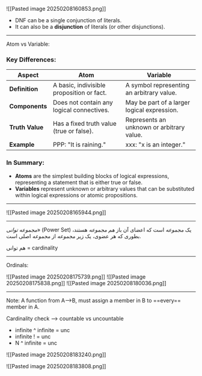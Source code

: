 
![[Pasted image 20250208160853.png]]

- DNF can be a single conjunction of literals.
- It can also be a **disjunction** of literals (or other disjunctions).
----

Atom vs Variable:

### **Key Differences**:

|**Aspect**|**Atom**|**Variable**|
|---|---|---|
|**Definition**|A basic, indivisible proposition or fact.|A symbol representing an arbitrary value.|
|**Components**|Does not contain any logical connectives.|May be part of a larger logical expression.|
|**Truth Value**|Has a fixed truth value (true or false).|Represents an unknown or arbitrary value.|
|**Example**|PPP: "It is raining."|xxx: "x is an integer."|

### **In Summary**:

- **Atoms** are the simplest building blocks of logical expressions, representing a statement that is either true or false.
- **Variables** represent unknown or arbitrary values that can be substituted within logical expressions or atomic propositions.

---

![[Pasted image 20250208165944.png]]

---

_مجموعه توانی_» (Power Set) یک _مجموعه_ است که اعضای آن باز _هم مجموعه_ هستند، بطوری که هر عضوی، یک زیر _مجموعه_ از _مجموعه_ اصلی است.

هم توانی = cardinality

---

Ordinals:

![[Pasted image 20250208175739.png]]
![[Pasted image 20250208175838.png]]
![[Pasted image 20250208180036.png]]

---

Note: A function from A-->B, must assign a member in B to ==every== member in A.

Cardinality check --> countable vs uncountable

- infinite ^ infinite  = unc
- infinite ! = unc
- N ^ infinite = unc

![[Pasted image 20250208183240.png]]

![[Pasted image 20250208183808.png]]